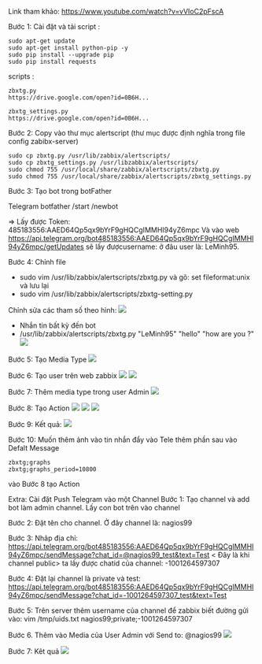 Link tham khảo: https://www.youtube.com/watch?v=vVIoC2pFscA

Bước 1: Cài đặt và tải script :

    sudo apt-get update
    sudo apt-get install python-pip -y
    sudo pip install --upgrade pip
    sudo pip install requests

scripts :

    zbxtg.py
    https://drive.google.com/open?id=0B6H...

    zbxtg_settings.py
    https://drive.google.com/open?id=0B6H...

Bước 2: Copy vào thư mục alertscript (thư mục được định nghĩa trong file config zabibx-server)

    sudo cp zbxtg.py /usr/lib/zabbix/alertscripts/
    sudo cp zbxtg_settings.py /usr/libzabbix/alertscripts/
    sudo chmod 755 /usr/local/share/zabbix/alertscripts/zbxtg.py
    sudo chmod 755 /usr/local/share/zabbix/alertscripts/zbxtg_settings.py

Bước 3: Tạo bot trong botFather

Telegram botfather
/start
/newbot

=> Lấy được Token: 485183556:AAED64Qp5qx9bYrF9gHQCgIMMHI94yZ6mpc
 Và vào web https://api.telegram.org/bot485183556:AAED64Qp5qx9bYrF9gHQCgIMMHI94yZ6mpc/getUpdates
 sẽ lấy đượcusername: ở đâu user là: LeMinh95.

Bước 4: Chỉnh file

  - sudo vim /usr/lib/zabbix/alertscripts/zbxtg.py và gõ: set fileformat:unix và lưu lại
  - sudo vim /usr/lib/zabbix/alertscripts/zbxtg-setting.py

Chỉnh sửa các tham số theo hình: 
![](/image/j.png)
- Nhắn tin bất kỳ đến bot
- /usr/lib/zabbix/alertscripts/zbxtg.py "LeMinh95" "hello" "how are you ?"
![](/image/k.png)

Bước 5: Tạo Media Type
![](/image/a.png)


Bước 6: Tạo user trên web zabbix
![](/image/b.png)
![](/image/c.png)


Bước 7: Thêm media type trong user Admin
![](/image/d.png)

Bước 8: Tạo Action 
![](/image/e.png)
![](/image/f.png)
![](/image/g.png)

Bước 9: Kết quả:
![](/image/l.png)

Bước 10: Muốn thêm ảnh vào tin nhắn đẩy vào Tele thêm phần sau vào Defalt Message

    zbxtg;graphs
    zbxtg;graphs_period=10800
    
vào Bước 8 tạo Action 

Extra: Cài đặt Push Telegram vào một Channel
Bước 1: Tạo channel và add bot làm admin channel. Lấy con bot trên vào channel

Bước 2: Đặt tên cho channel. Ở đây channel là: nagios99

Bước 3: Nhâp địa chỉ: https://api.telegram.org/bot485183556:AAED64Qp5qx9bYrF9gHQCgIMMHI94yZ6mpc/sendMessage?chat_id=@nagios99_test&text=Test < Đây là khi channel public>
ta lấy được chatid của channel: -1001264597307

Bước 4: Đặt lại channel là private và test: https://api.telegram.org/bot485183556:AAED64Qp5qx9bYrF9gHQCgIMMHI94yZ6mpc/sendMessage?chat_id=-1001264597307_test&text=Test

Bước 5: Trên server thêm username của channel để zabbix biết đường gửi vào: vim /tmp/uids.txt
nagios99;private;-1001264597307

Bước 6. Thêm vào Media của User Admin với Send to: @nagios99
![](/image/o.png)

Bước 7: Kêt quả 
![](/image/p.png)
